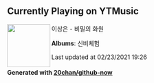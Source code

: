 ## Currently Playing on YTMusic

[<img align="left" width="100" src="https://lh3.googleusercontent.com/o7DkKtw_HEj6n0dnbnD-vE1AbbeGppRUAFjFh-jwqBdX01qyYSfTr_ye1JpO2dcUQoernJ3z-hCRvLL6_Q">](https://music.youtube.com/watch?v=hz6N5T9RCgQ)

이상은 - 비밀의 화원

**Albums**: 신비체험

Last updated at 02/23/2021 19:26

#### Generated with [20chan/github-now](https://github.com/20chan/github-now)


<!--
**20chan/20chan** is a ✨ _special_ ✨ repository because its `README.md` (this file) appears on your GitHub profile.

Here are some ideas to get you started:

- 🔭 I’m currently working on ...
- 🌱 I’m currently learning ...
- 👯 I’m looking to collaborate on ...
- 🤔 I’m looking for help with ...
- 💬 Ask me about ...
- 📫 How to reach me: ...
- 😄 Pronouns: ...
- ⚡ Fun fact: ...
-->
